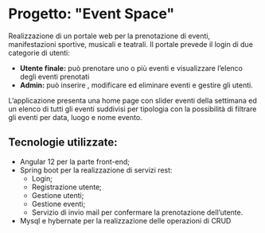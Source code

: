 # Progetto: "Event Space"
Realizzazione di un portale web per la prenotazione di eventi, manifestazioni sportive, musicali e teatrali. Il portale prevede il login di due categorie di utenti:
- **Utente finale:** può prenotare uno o più eventi e visualizzare l’elenco degli eventi prenotati
- **Admin:** può inserire , modificare ed eliminare eventi e gestire gli utenti.

L’applicazione presenta una home page con slider eventi della settimana ed un elenco di tutti gli eventi suddivisi per tipologia con la possibilità di filtrare gli eventi per data, luogo e nome evento.
## Tecnologie utilizzate:
- Angular 12 per la parte front-end;
- Spring boot per la realizzazione di servizi rest:
    - Login;
    - Registrazione utente;
    - Gestione utenti;
    - Gestione eventi;
    - Servizio di invio mail per confermare la prenotazione dell’utente.
- Mysql e hybernate per la realizzazione delle operazioni di CRUD
